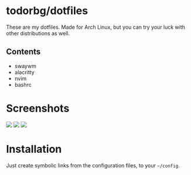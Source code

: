 # todorbg/dotfiles
These are my dotfiles. Made for Arch Linux, but you can try your luck with other distributions as well.

## Contents
- swaywm
- alacritty
- nvim
- bashrc

# Screenshots
![](https://raw.githubusercontent.com/todorbg/dotfiles/main/screenshots/1.png?token=GHSAT0AAAAAABRWANR4J2LIQ4KGSY7SWWWKYQRGOJA)
![](https://raw.githubusercontent.com/todorbg/dotfiles/main/screenshots/2.png?token=GHSAT0AAAAAABRWANR4VLZRUBZ46XNGCROCYQRGPJA)
![](https://raw.githubusercontent.com/todorbg/dotfiles/main/screenshots/3.png?token=GHSAT0AAAAAABRWANR4FQJDRKQTQU3R5WDCYQRGPRA)

# Installation
Just create symbolic links from the configuration files, to your `~/config`.

